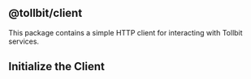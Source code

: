## @tollbit/client

This package contains a simple HTTP client for interacting with Tollbit services.

## Initialize the Client
